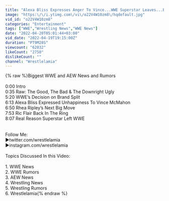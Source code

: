 ```yaml
---
title: "Alexa Bliss Expresses Anger To Vince...WWE Superstar Leaves...Brand Split Decision...Wrestling News"
image: "https:\/\/i.ytimg.com\/vi\/o22V4W10zm8\/hqdefault.jpg"
vid_id: "o22V4W10zm8"
categories: "Entertainment"
tags: ["WWE","Wrestling News","WWE News"]
date: "2022-04-20T05:01:44+03:00"
vid_date: "2022-04-19T19:15:00Z"
duration: "PT9M28S"
viewcount: "62032"
likeCount: "2750"
dislikeCount: ""
channel: "Wrestlelamia"
---
```

{% raw %}Biggest WWE and AEW News and Rumors <br /><br />0:00 Intro <br />0:35 Raw: The Good, The Bad &amp; The Downright Ugly<br />5:20 WWE’s Decision on Brand Split<br />6:13 Alexa Bliss Expressed Unhappiness To Vince McMahon<br />6:50 Rhea Ripley’s Next Big Move<br />7:53 Ric Flair Back In The Ring<br />8:07 Real Reason Superstar Left WWE<br /><br /><br />Follow Me: <br />►twitter.com/wrestlelamia <br />►instagram.com/wrestlelamia<br /><br />Topics Discussed In this Video:<br /><br />1. WWE News<br />2. WWE Rumors<br />3. AEW News<br />4. Wrestling News<br />5. Wrestling Rumors<br />6. Wrestlelamia{% endraw %}
